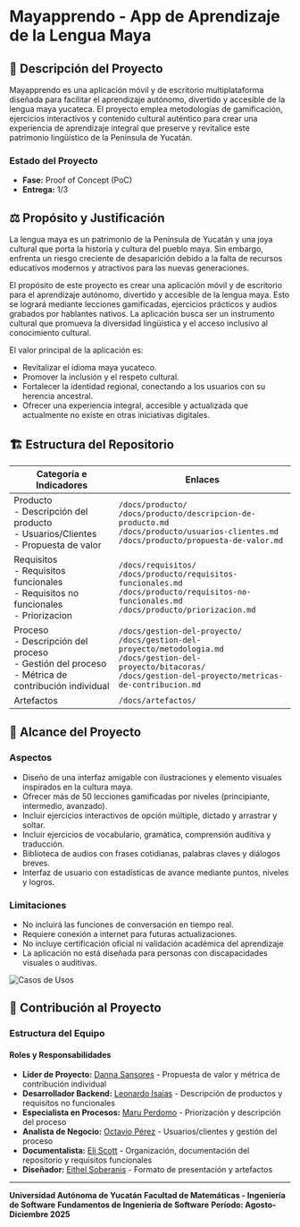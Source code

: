 # Mayapprendo - App de Aprendizaje de la Lengua Maya

## 📌 Descripción del Proyecto

Mayapprendo es una aplicación móvil y de escritorio multiplataforma diseñada para facilitar el aprendizaje autónomo, divertido y accesible de la lengua maya yucateca. El proyecto emplea metodologías de gamificación, ejercicios interactivos y contenido cultural auténtico para crear una experiencia de aprendizaje integral que preserve y revitalice este patrimonio lingüístico de la Península de Yucatán.

### Estado del Proyecto
- **Fase:** Proof of Concept (PoC)
- **Entrega:** 1/3

## ⚖️ Propósito y Justificación

La lengua maya es un patrimonio de la Península de Yucatán y una joya cultural que porta la historia y cultura del pueblo maya. Sin embargo, enfrenta un riesgo creciente de desaparición debido a la falta de recursos educativos modernos y atractivos para las nuevas generaciones.

El propósito de este proyecto es crear una aplicación móvil y de escritorio para el aprendizaje autónomo, divertido y accesible de la lengua maya. Esto se logrará mediante lecciones gamificadas, ejercicios prácticos y audios grabados por hablantes nativos. La aplicación busca ser un instrumento cultural que promueva la diversidad lingüística y el acceso inclusivo al conocimiento cultural.

El valor principal de la aplicación es:
- Revitalizar el idioma maya yucateco.
- Promover la inclusión y el respeto cultural.
- Fortalecer la identidad regional, conectando a los usuarios con su herencia ancestral.
- Ofrecer una experiencia integral, accesible y actualizada que actualmente no existe en otras iniciativas digitales.

## 🏗️ Estructura del Repositorio
| Categoría e Indicadores                                                                                   | Enlaces                                                                                                                                                                             |
| --------------------------------------------------------------------------------------------------------- | ----------------------------------------------------------------------------------------------------------------------------------------------------------------------------------- |
| Producto<br>- Descripción del producto<br>- Usuarios/Clientes<br>- Propuesta de valor                     | `/docs/producto/`<br>`/docs/producto/descripcion-de-producto.md`<br>`/docs/producto/usuarios-clientes.md`<br>`/docs/producto/propuesta-de-valor.md`                                 |
| Requisitos<br>- Requisitos funcionales<br>- Requisitos no funcionales<br>- Priorizacion                   | `/docs/requisitos/`<br>`/docs/producto/requisitos-funcionales.md`<br>`/docs/producto/requisitos-no-funcionales.md`<br>`/docs/producto/priorizacion.md`<br>                          |
| Proceso<br>- Descripción del proceso<br>- Gestión del proceso<br>- Métrica de contribución individual<br> | `/docs/gestion-del-proyecto/`<br>`/docs/gestion-del-proyecto/metodologia.md`<br>`/docs/gestion-del-proyecto/bitacoras/`<br>`/docs/gestion-del-proyecto/metricas-de-contribucion.md` |
| Artefactos                                                                                                | `/docs/artefactos/`                                                                                                                                                                 |
## 🎯 Alcance del Proyecto
### Aspectos
- Diseño de una interfaz amigable con ilustraciones y elemento visuales inspirados en la cultura maya. 
- Ofrecer más de 50 lecciones gamificadas por niveles (principiante, intermedio, avanzado). 
- Incluir ejercicios interactivos de opción múltiple, dictado y arrastrar y soltar. 
- Incluir ejercicios de vocabulario, gramática, comprensión auditiva y traducción. 
- Biblioteca de audios con frases cotidianas, palabras claves y diálogos breves. 
- Interfaz de usuario con estadísticas de avance mediante puntos, niveles y logros.

### Limitaciones
- No incluirá las funciones de conversación en tiempo real. 
- Requiere conexión a internet para futuras actualizaciones. 
- No incluye certificación oficial ni validación académica del aprendizaje 
- La aplicación no está diseñada para personas con discapacidades visuales o auditivas.

![Casos de Usos](/docs/artefactos/casoDeUso2.jpeg)

## 👥 Contribución al Proyecto

### Estructura del Equipo

#### Roles y Responsabilidades
- **Líder de Proyecto:** [Danna Sansores](https://github.com/dannasansores) - Propuesta de valor y métrica de contribución individual
- **Desarrollador Backend:** [Leonardo Isaías](https://github.com/manriqueespinosaleonardo) - Descripción de productos y requisitos no funcionales  
- **Especialista en Procesos:** [Maru Perdomo](https://github.com/marunui) - Priorización y descripción del proceso
- **Analista de Negocio:** [Octavio Pérez](https://github.com/octavpg) - Usuarios/clientes y gestión del proceso
- **Documentalista:** [Eli Scott](https://github.com/melismau) - Organización, documentación del repositorio y requisitos funcionales
- **Diseñador:** [Eithel Soberanis](https://github.com/eithelsoberanis-coder) - Formato de presentación y artefactos

---  

**Universidad Autónoma de Yucatán**
**Facultad de Matemáticas - Ingeniería de Software**
**Fundamentos de Ingeniería de Software**
**Período: Agosto-Diciembre 2025**
